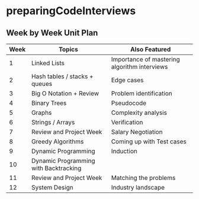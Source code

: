 # preparingCodeInterviews
## Week by Week Unit Plan

| Week | Topics | Also Featured |
| ---- | ------ | ------------- |
| 1    | Linked Lists | Importance of mastering algorithm interviews |
| 2    | Hash tables / stacks + queues | Edge cases  |
| 3    | Big O Notation + Review | Problem identification        |
| 4    | Binary Trees |  Pseudocode |
| 5    | Graphs |  Complexity analysis                  |
| 6    | Strings / Arrays  | Verification  |
| 7    | Review and Project Week | Salary Negotiation  |
| 8    | Greedy Algorithms |  Coming up with Test cases |
| 9    | Dynamic Programming |  Induction                  |
| 10    | Dynamic Programming with Backtracking  |                    |
| 11    | Review and Project Week  |  Matching the problems            |
| 12    | System Design  | Industry landscape |                       |
